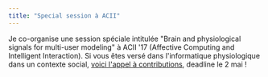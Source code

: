 ```yaml
---
title: "Special session à ACII"
---
```


Je co-organise une session spéciale intitulée "Brain and physiological signals for multi-user modeling" à ACII '17 (Affective Computing and Intelligent Interaction). Si vous êtes versé dans l'informatique physiologique dans un contexte social, [voici l'appel à contributions](http://www.affective-sciences.org/en/bps-mum), deadline le 2 mai !
